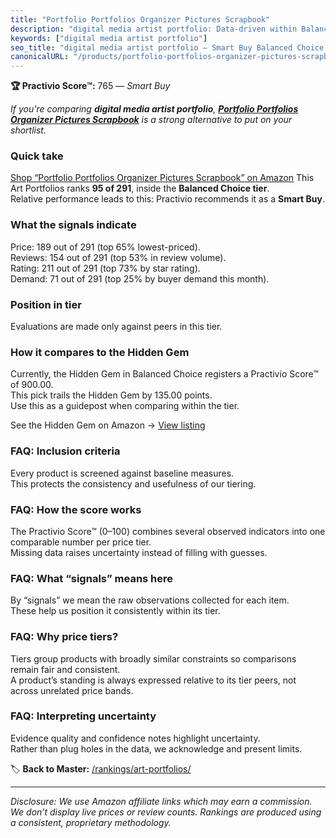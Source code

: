 ```yaml
---
title: "Portfolio Portfolios Organizer Pictures Scrapbook"
description: "digital media artist portfolio: Data-driven within Balanced Choice ranking using the Practivio Score™. Positioned by quality, value, demand, findability, momen…"
keywords: ["digital media artist portfolio"]
seo_title: "digital media artist portfolio — Smart Buy Balanced Choice (2025)"
canonicalURL: "/products/portfolio-portfolios-organizer-pictures-scrapbook-B0BV6GDSFK/"
---
```


**🏆 Practivio Score™:** 765 — _Smart Buy_


*If you're comparing **digital media artist portfolio**, **[Portfolio Portfolios Organizer Pictures Scrapbook](https://www.amazon.com/dp/B0BV6GDSFK?tag=practivio-20)** is a strong alternative to put on your shortlist.*
### Quick take
[Shop “Portfolio Portfolios Organizer Pictures Scrapbook” on Amazon](https://www.amazon.com/dp/B0BV6GDSFK?tag=practivio-20)
This Art Portfolios ranks **95 of 291**, inside the **Balanced Choice tier**.  
Relative performance leads to this: Practivio recommends it as a **Smart Buy**.

### What the signals indicate
Price: 189 out of 291 (top 65% lowest-priced).  
Reviews: 154 out of 291 (top 53% in review volume).  
Rating: 211 out of 291 (top 73% by star rating).  
Demand: 71 out of 291 (top 25% by buyer demand this month).

### Position in tier
Evaluations are made only against peers in this tier.

### How it compares to the Hidden Gem
Currently, the Hidden Gem in Balanced Choice registers a Practivio Score™ of 900.00.  
This pick trails the Hidden Gem by 135.00 points.  
Use this as a guidepost when comparing within the tier.  

See the Hidden Gem on Amazon → [View listing](https://www.amazon.com/dp/B002CSRZKQ?tag=practivio-20)

### FAQ: Inclusion criteria
Every product is screened against baseline measures.  
This protects the consistency and usefulness of our tiering.

### FAQ: How the score works
The Practivio Score™ (0–100) combines several observed indicators into one comparable number per price tier.  
Missing data raises uncertainty instead of filling with guesses.

### FAQ: What “signals” means here
By “signals” we mean the raw observations collected for each item.  
These help us position it consistently within its tier.

### FAQ: Why price tiers?
Tiers group products with broadly similar constraints so comparisons remain fair and consistent.  
A product’s standing is always expressed relative to its tier peers, not across unrelated price bands.

### FAQ: Interpreting uncertainty
Evidence quality and confidence notes highlight uncertainty.  
Rather than plug holes in the data, we acknowledge and present limits.


🏷️ **Back to Master:** [/rankings/art-portfolios/](/rankings/art-portfolios/)

---
_Disclosure: We use Amazon affiliate links which may earn a commission. We don’t display live prices or review counts. Rankings are produced using a consistent, proprietary methodology._
